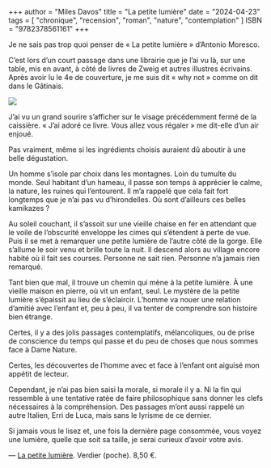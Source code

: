+++
author = "Miles Davos"
title = "La petite lumière"
date = "2024-04-23"
tags = [
    "chronique", "recension", "roman", "nature", "contemplation"
]
ISBN = "9782378561161"
+++

Je ne sais pas trop quoi penser de « La petite lumière » d’Antonio Moresco.

C’est lors d’un court passage dans une librairie que je l’ai vu là, sur une table, mis en avant, à côté de livres de Zweig et autres illustres écrivains. Après avoir lu le 4e de couverture, je me suis dit « why not » comme on dit dans le Gâtinais.

![](/images/la-petite-lumiere.jpeg)

J’ai vu un grand sourire s’afficher sur le visage précédemment fermé de la caissière. « J’ai adoré ce livre. Vous allez vous régaler » me dit-elle d’un air enjoué.

Pas vraiment, même si les ingrédients choisis auraient dû aboutir à une belle dégustation.

Un homme s’isole par choix dans les montagnes. Loin du tumulte du monde. Seul habitant d’un hameau, il passe son temps à apprécier le calme, la nature, les ruines qui l’entourent. Il m’a rappelé que cela fait fort longtemps que je n’ai pas vu d’hirondelles. Où sont d’ailleurs ces belles kamikazes ?

Au soleil couchant, il s’assoit sur une vieille chaise en fer en attendant que le voile de l’obscurité enveloppe les cimes qui s’étendent à perte de vue. Puis il se met à remarquer une petite lumière de l’autre côté de la gorge. Elle s’allume le soir venu et brille toute la nuit. Il descend alors au village encore habité où il fait ses courses. Personne ne sait rien. Personne n’a jamais rien remarqué.

Tant bien que mal, il trouve un chemin qui mène à la petite lumière. À une vieille maison en pierre, où vit un enfant, seul. Le mystère de la petite lumière s’épaissit au lieu de s’éclaircir. L’homme va nouer une relation d’amitié avec l’enfant et, peu à peu, il va tenter de comprendre son histoire bien étrange.

Certes, il y a des jolis passages contemplatifs, mélancoliques, ou de prise de conscience du temps qui passe et du peu de choses que nous sommes face à Dame Nature.

Certes, les découvertes de l’homme avec et face à l’enfant ont aiguisé mon appétit de lecteur.

Cependant, je n’ai pas bien saisi la morale, si morale il y a. Ni la fin qui ressemble à une tentative ratée de faire philosophique sans donner les clefs nécessaires à la compréhension. Des passages m’ont aussi rappelé un autre Italien, Erri de Luca, mais sans le lyrisme de ce dernier.

Si jamais vous le lisez et, une fois la dernière page consommée, vous voyez une lumière, quelle que soit sa taille, je serai curieux d’avoir votre avis.

—
[La petite lumière](https://editions-verdier.fr/livre/la-petite-lumiere-2/). Verdier (poche). 8,50 €.
